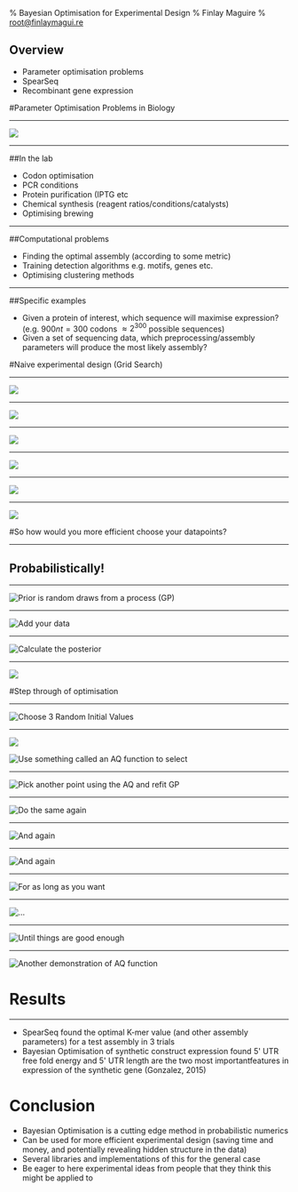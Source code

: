% Bayesian Optimisation for Experimental Design
% Finlay Maguire 
% root@finlaymagui.re

## Overview

- Parameter optimisation problems
- SpearSeq
- Recombinant gene expression

#Parameter Optimisation Problems in Biology

----

![](../assets/presentation/bayesopt/experiment_bbox.png)

----

##In the lab

- Codon optimisation
- PCR conditions
- Protein purification (IPTG etc
- Chemical synthesis (reagent ratios/conditions/catalysts)
- Optimising brewing

----

##Computational problems

- Finding the optimal assembly (according to some metric)
- Training detection algorithms e.g. motifs, genes etc.
- Optimising clustering methods 

----

##Specific examples

- Given a protein of interest, which sequence will maximise expression? (e.g. $900nt = 300$ codons $\approx 2^{300}$ possible sequences)
- Given a set of sequencing data, which preprocessing/assembly parameters will produce the most likely assembly? 


#Naive experimental design (Grid Search)

----


![](../assets/presentation/bayesopt/target_function.png)

----

![](../assets/presentation/bayesopt/naive_experiment0.png)

----

![](../assets/presentation/bayesopt/naive_experiment1.png)

----

![](../assets/presentation/bayesopt/naive_experiment2.png)

----

![](../assets/presentation/bayesopt/naive_experiment3.png)

----

![](../assets/presentation/bayesopt/function_recovered.png)


#So how would you more efficient choose your datapoints?

---- 

## Probabilistically!

----

![Prior is random draws from a process (GP)](../assets/presentation/bayesopt/prior.png)

----


![Add your data](../assets/presentation/bayesopt/likelihood.png)

----

![Calculate the posterior](../assets/presentation/bayesopt/posterior.png)

----

![](../assets/presentation/bayesopt/posterior2.png)


#Step through of optimisation

----

![Choose 3 Random Initial Values](../assets/presentation/bayesopt/initial_random.png)

----


![](../assets/presentation/bayesopt/initial_random.png)

![Use something called an AQ function to select](../assets/presentation/bayesopt/acquisiton_function.png)

----

![Pick another point using the AQ and refit GP](../assets/presentation/bayesopt/opt1.png)

----

![Do the same again](../assets/presentation/bayesopt/opt2.png)

----

![And again](../assets/presentation/bayesopt/opt3.png)

----

![And again](../assets/presentation/bayesopt/opt4.png)

----

![For as long as you want](../assets/presentation/bayesopt/opt5.png)

----

![...](../assets/presentation/bayesopt/opt6.png)

----

![Until things are good enough](../assets/presentation/bayesopt/opt7.png)

----

![Another demonstration of AQ function](../assets/presentation/bayesopt/acquistion_function2.png)

# Results

----

- SpearSeq found the optimal K-mer value (and other assembly parameters) for a test assembly in 3 trials
- Bayesian Optimisation of synthetic construct expression found 5' UTR free fold energy and 5' UTR length are the two most importantfeatures in expression of the synthetic gene (Gonzalez, 2015)

# Conclusion

- Bayesian Optimisation is a cutting edge method in probabilistic numerics
- Can be used for more efficient experimental design (saving time and money, and potentially
revealing hidden structure in the data)
- Several libraries and implementations of this for the general case
- Be eager to here experimental ideas from people that they think this might be applied to

